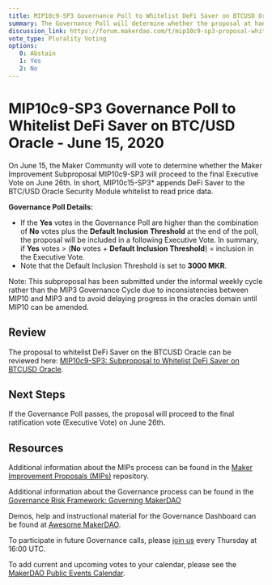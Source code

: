```yaml
---
title: MIP10c9-SP3 Governance Poll to Whitelist DeFi Saver on BTCUSD Oracle - June 15, 2020
summary: The Governance Poll will determine whether the proposal at hand will proceed to an Executive Vote. 
discussion_link: https://forum.makerdao.com/t/mip10c9-sp3-proposal-whitelist-defi-saver-on-wbtcusd-oracle/2528
vote_type: Plurality Voting
options:
   0: Abstain
   1: Yes
   2: No
---
```

# MIP10c9-SP3 Governance Poll to Whitelist DeFi Saver on BTC/USD Oracle - June 15, 2020

On June 15, the Maker Community will vote to determine whether the Maker Improvement Subproposal MIP10c9-SP3 will proceed to the final Executive Vote on June 26th. In short, MIP10c15-SP3* appends DeFi Saver to the BTC/USD Oracle Security Module whitelist to read price data.

**Governance Poll Details:**

- If the **Yes** votes in the Governance Poll are higher than the combination of **No** votes plus the **Default Inclusion Threshold** at the end of the poll, the proposal will be included in a following Executive Vote. In summary, if **Yes** votes > (**No** votes + **Default Inclusion Threshold**) = inclusion in the Executive Vote.
- Note that the Default Inclusion Threshold is set to **3000 MKR**.

Note: This subproposal has been submitted under the informal weekly cycle rather than the MIP3 Governance Cycle due to inconsistencies between MIP10 and MIP3 and to avoid delaying progress in the oracles domain until MIP10 can be amended.

## Review

The proposal to whitelist DeFi Saver on the BTCUSD Oracle can be reviewed here: [MIP10c9-SP3: Subproposal to Whitelist DeFi Saver on BTCUSD Oracle](https://forum.makerdao.com/t/mip10c9-sp3-proposal-whitelist-defi-saver-on-wbtcusd-oracle/2528).

## Next Steps

If the Governance Poll passes, the proposal will proceed to the final ratification vote (Executive Vote) on June 26th.

## Resources

Additional information about the MIPs process can be found in the [Maker Improvement Proposals (MIPs)](https://github.com/makerdao/mips) repository.

Additional information about the Governance process can be found in the [Governance Risk Framework: Governing MakerDAO](https://community-development.makerdao.com/governance/governance-risk-framework)

Demos, help and instructional material for the Governance Dashboard can be found at [Awesome MakerDAO](https://awesome.makerdao.com/#voting).

To participate in future Governance calls, please [join us](https://community-development.makerdao.com/governance/governance-and-risk-meetings) every Thursday at 16:00 UTC.

To add current and upcoming votes to your calendar, please see the [MakerDAO Public Events Calendar](https://calendar.google.com/calendar/embed?src=makerdao.com_3efhm2ghipksegl009ktniomdk%40group.calendar.google.com&ctz=America%2FLos_Angeles).
